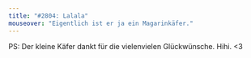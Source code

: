 ```yaml
---
title: "#2804: Lalala"
mouseover: "Eigentlich ist er ja ein Magarinkäfer."
---
```


PS:
Der kleine Käfer dankt für die vielenvielen Glückwünsche. Hihi. <3
